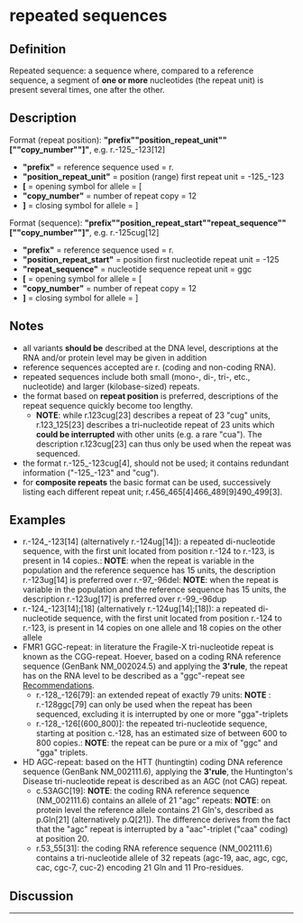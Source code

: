 # repeated sequences

## Definition

Repeated sequence: a sequence where, compared to a reference sequence, a segment of **one or more** nucleotides (the repeat unit) is present several times, one after the other.

## Description

Format (repeat position): **"prefix""position_repeat_unit""[""copy_number""]"**, e.g. r.-125\_-123[12]

- **"prefix"** = reference sequence used = r.
- **"position_repeat_unit"** = position (range) first repeat unit = -125\_-123
- **[** = opening symbol for allele = [
- **"copy_number"** = number of repeat copy = 12
- **]** = closing symbol for allele = ]

Format (sequence): **"prefix""position_repeat_start""repeat_sequence""[""copy_number""]"**, e.g. r.-125cug[12]

- **"prefix"** = reference sequence used = r.
- **"position_repeat_start"** = position first nucleotide repeat unit = -125
- **"repeat_sequence"** = nucleotide sequence repeat unit = ggc
- **[** = opening symbol for allele = [
- **"copy_number"** = number of repeat copy = 12
- **]** = closing symbol for allele = ]

## Notes

- all variants **should be** described at the DNA level, descriptions at the RNA and/or protein level may be given in addition
- reference sequences accepted are r. (coding and non-coding RNA).
- repeated sequences include both small (mono-, di-, tri-, etc., nucleotide) and larger (kilobase-sized) repeats.
- the format based on **repeat position** is preferred, descriptions of the repeat sequence quickly become too lengthy.
  - **NOTE**: while r.123cug[23] describes a repeat of 23 "cug" units, r.123_125[23] describes a tri-nucleotide repeat of 23 units which **could be interrupted** with other units (e.g. a rare "cua"). The description r.123cug[23] can thus only be used when the repeat was sequenced.
- the format r.-125\_-123cug[4], should not be used; it contains redundant information ("-125\_-123" and "cug").
- for **composite repeats** the basic format can be used, successively listing each different repeat unit; r.456_465[4]466_489[9]490_499[3].

## Examples

- r.-124\_-123[14] (alternatively r.-124ug[14]): a repeated di-nucleotide sequence, with the first unit located from position r.-124 to r.-123, is present in 14 copies.: **NOTE**: when the repeat is variable in the population and the reference sequence has 15 units, the description r.-123ug[14] is preferred over r.-97\_-96del: **NOTE**: when the repeat is variable in the population and the reference sequence has 15 units, the description r.-123ug[17] is preferred over r.-99\_-96dup
- r.-124\_-123[14];[18] (alternatively r.-124ug[14];[18]): a repeated di-nucleotide sequence, with the first unit located from position r.-124 to r.-123, is present in 14 copies on one allele and 18 copies on the other allele
- FMR1 GGC-repeat: in literature the Fragile-X tri-nucleotide repeat is known as the CGG-repeat. Hoever, based on a coding RNA reference sequence (GenBank NM_002024.5) and applying the **3'rule**, the repeat has on the RNA level to be described as a "ggc"-repeat see [Recommendations](../general.md).
  - r.-128\_-126[79]: an extended repeat of exactly 79 units: **NOTE** : r.-128ggc[79] can only be used when the repeat has been sequenced, excluding it is interrupted by one or more "gga"-triplets
  - r.-128\_-126[(600\_800)]: the repeated tri-nucleotide sequence, starting at position c.-128, has an estimated size of between 600 to 800 copies.: **NOTE**: the repeat can be pure or a mix of "ggc" and "gga" triplets.
- HD AGC-repeat: based on the HTT (huntingtin) coding DNA reference sequence (GenBank NM_002111.6), applying the **3'rule**, the Huntington's Disease tri-nucleotide repeat is described as an AGC (not CAG) repeat.
  - c.53AGC[19]: **NOTE**: the coding RNA reference sequence (NM_002111.6) contains an allele of 21 "agc" repeats: **NOTE**: on protein level the reference allele contains 21 Gln's, described as p.Gln[21] (alternatively p.Q[21]). The difference derives from the fact that the "agc" repeat is interrupted by a "aac"-triplet ("caa" coding) at position 20.
  - r.53_55[31]: the coding RNA reference sequence (NM_002111.6) contains a tri-nucleotide allele of 32 repeats (agc-19, aac, agc, cgc, cac, cgc-7, cuc-2) encoding 21 Gln and 11 Pro-residues.

## Discussion

---
